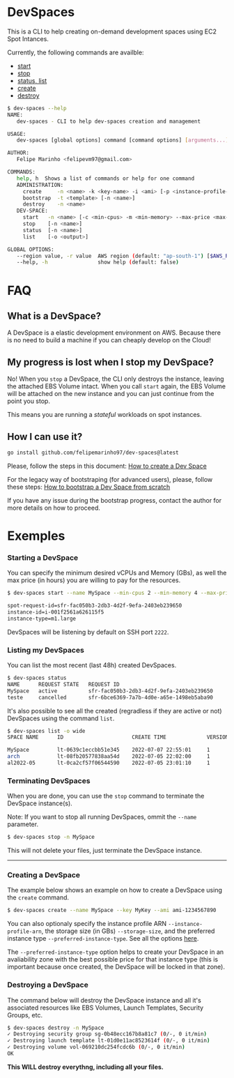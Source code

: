 # DevSpaces

This is a CLI to help creating on-demand development spaces using EC2 Spot Intances.

Currently, the following commands are availble:
* [start](#starting-a-devspace)
* [stop](#terminating-devspaces)
* [status, list](#listing-my-devspaces)
* [create](#creating-a-devspace)
* [destroy](#destroying-a-devspace)


```bash
$ dev-spaces --help
NAME:
   dev-spaces - CLI to help dev-spaces creation and management

USAGE:
   dev-spaces [global options] command [command options] [arguments...]

AUTHOR:
   Felipe Marinho <felipevm97@gmail.com>

COMMANDS:
   help, h  Shows a list of commands or help for one command
   ADMINISTRATION:
     create     -n <name> -k <key-name> -i <ami> [-p <instance-profile-arn> -s <storage-size> -t <prefered-instance-type>]
     bootstrap  -t <template> [-n <name>]
     destroy    -n <name>
   DEV-SPACE:
     start   -n <name> [-c <min-cpus> -m <min-memory> --max-price <max-price> -t <timeout>]
     stop    [-n <name>]
     status  [-n <name>]
     list    [-o <output>]

GLOBAL OPTIONS:
   --region value, -r value  AWS region (default: "ap-south-1") [$AWS_REGION]
   --help, -h                show help (default: false)
```

# FAQ

## What is a DevSpace?
A DevSpace is a elastic development environment on AWS. Because there is no need to build a machine if you can cheaply develop on the Cloud!


## My progress is lost when I stop my DevSpace?

No! When you `stop` a DevSpace, the CLI only destroys the instance, leaving the attached EBS Volume intact.
When you call `start` again, the EBS Volume will be attached on the new instance and you can just continue from the point you stop.

This means you are running a _stateful_ workloads on spot instances.

## How I can use it?

```bash
go install github.com/felipemarinho97/dev-spaces@latest
```

Please, follow the steps in this document: [How to create a Dev Space](CREATING.md)

For the legacy way of bootstraping (for advanced users), please, follow these steps: [How to bootstrap a Dev Space from scratch](BOOTSTRAPPING.md)

If you have any issue during the bootstrap progress, contact the author for more details on how to proceed.

# Exemples
### Starting a DevSpace

You can specify the minimum desired vCPUs and Memory (GBs), as well the max price (in hours) you are willing to pay for the resources.

```bash
$ dev-spaces start --name MySpace --min-cpus 2 --min-memory 4 --max-price 0.05

spot-request-id=sfr-fac050b3-2db3-4d2f-9efa-2403eb239650
instance-id=i-001f2561a626115f5
instance-type=m1.large
```

DevSpaces will be listening by default on SSH port `2222`.

### Listing my DevSpaces

You can list the most recent (last 48h) created DevSpaces.

```bash
$ dev-spaces status                                       
NAME      REQUEST STATE   REQUEST ID                                      CREATE TIME             STATUS    
MySpace   active          sfr-fac050b3-2db3-4d2f-9efa-2403eb239650        2022-02-13T14:37:30Z    fulfilled
teste     cancelled       sfr-6bce6369-7a7b-4d0e-a65e-1498eb5aba90        2022-02-13T13:48:13Z
```

It's also possible to see all the created (regradless if they are active or not) DevSpaces using the command `list`.

```bash
$ dev-spaces list -o wide
SPACE NAME      ID                      CREATE TIME             VERSION   [...]   PUBLIC IP

MySpace         lt-0639c1eccbb51e345    2022-07-07 22:55:01     1         [...]   52.23.206.106
arch            lt-08fb20577838aa54d    2022-07-05 22:02:00     1         [...]   52.91.16.131
al2022-05       lt-0ca2cf57f06544590    2022-07-05 23:01:10     1         [...]   -
```

### Terminating DevSpaces

When you are done, you can use the `stop` command to terminate the DevSpace instance(s).

Note: If you want to stop all running DevSpaces, ommit the `--name` parameter.

```bash
$ dev-spaces stop -n MySpace
```

This will not delete your files, just terminate the DevSpace instance.

---

### Creating a DevSpace

The example below shows an example on how to create a DevSpace using the `create` command.

```bash
$ dev-spaces create --name MySpace --key MyKey --ami ami-1234567890
```

You can also optionaly specify the instance profile ARN `--instance-profile-arn`, the storage size (in GBs) `--storage-size`, and the preferred instance type `--preferred-instance-type`. See all the options [here](CREATING.md#command-parameters).

The `--preferred-instance-type` option helps to create your DevSpace in an avaliability zone with the best possible price for that instance type (this is important because once created, the DevSpace will be locked in that zone).

### Destroying a DevSpace

The command below will destroy the DevSpace instance and all it's associated resources like EBS Volumes, Launch Templates, Security Groups, etc.

```bash  
$ dev-spaces destroy -n MySpace
✓ Destroying security group sg-0b48ecc167b8a81c7 (0/-, 0 it/min) 
✓ Destroying launch template lt-01d0e11ac8523614f (0/-, 0 it/min) 
✓ Destroying volume vol-069210dc254fcdc6b (0/-, 0 it/min)
OK  
```

**This WILL destroy everythng, including all your files.**
